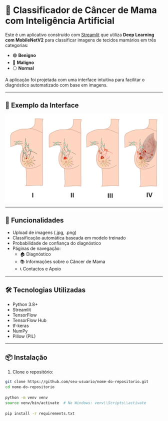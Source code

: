# 🧬 Classificador de Câncer de Mama com Inteligência Artificial

Este é um aplicativo construído com [Streamlit](https://streamlit.io/) que utiliza **Deep Learning com MobileNetV2** para classificar imagens de tecidos mamários em três categorias:

- 🟢 **Benigno**
- 🔴 **Maligno**
- ⚪ **Normal**

A aplicação foi projetada com uma interface intuitiva para facilitar o diagnóstico automatizado com base em imagens.

---

## 📸 Exemplo da Interface

![Interface do app](cancer.png)

---

## 🚀 Funcionalidades

- Upload de imagens (.jpg, .png)
- Classificação automática baseada em modelo treinado
- Probabilidade de confiança do diagnóstico
- Páginas de navegação:
  - 🏠 Diagnóstico
  - 📚 Informações sobre o Câncer de Mama
  - 📞 Contactos e Apoio

---

## 🛠️ Tecnologias Utilizadas

- Python 3.8+
- Streamlit
- TensorFlow
- TensorFlow Hub
- tf-keras
- NumPy
- Pillow (PIL)

---

## 📦 Instalação

1. Clone o repositório:
```bash
git clone https://github.com/seu-usuario/nome-do-repositorio.git
cd nome-do-repositorio

python -m venv venv
source venv/bin/activate  # No Windows: venv\\Scripts\\activate

pip install -r requirements.txt

